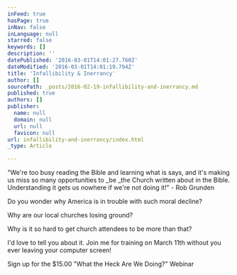 ```yaml
---
inFeed: true
hasPage: true
inNav: false
inLanguage: null
starred: false
keywords: []
description: ''
datePublished: '2016-03-01T14:01:27.760Z'
dateModified: '2016-03-01T14:01:19.794Z'
title: 'Infallibility & Inerrancy'
author: []
sourcePath: _posts/2016-02-19-infallibility-and-inerrancy.md
published: true
authors: []
publisher:
  name: null
  domain: null
  url: null
  favicon: null
url: infallibility-and-inerrancy/index.html
_type: Article

---
```

"We're too busy reading the Bible and learning what is says, and it's making us miss so many opportunities to _be _the Church written about in the Bible. Understanding it gets us nowhere if we're not doing it!" - Rob Grunden

Do you wonder why America is in trouble with such moral decline?

Why are our local churches losing ground?

Why is it so hard to get church attendees to be more than that?

I'd love to tell you about it. Join me for training on March 11th without you ever leaving your computer screen!

Sign up for the $15.00 "What the Heck Are We Doing?" Webinar